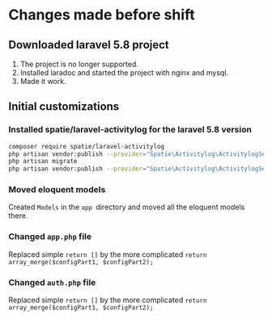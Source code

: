 # Changes made before shift

## Downloaded laravel 5.8 project
1. The project is no longer supported.
2. Installed laradoc and started the project with nginx and mysql.
3. Made it work.

## Initial customizations
### Installed spatie/laravel-activitylog for the laravel 5.8 version
```bash
composer require spatie/laravel-activitylog
php artisan vendor:publish --provider="Spatie\Activitylog\ActivitylogServiceProvider" --tag="migrations"
php artisan migrate
php artisan vendor:publish --provider="Spatie\Activitylog\ActivitylogServiceProvider" --tag="config"
```

### Moved eloquent models

Created `Models` in the `app `directory and moved all the eloquent models there.

### Changed `app.php` file

Replaced simple `return []` by the more complicated `return array_merge($configPart1, $configPart2);`

### Changed `auth.php` file

Replaced simple `return []` by the more complicated `return array_merge($configPart1, $configPart2);`


